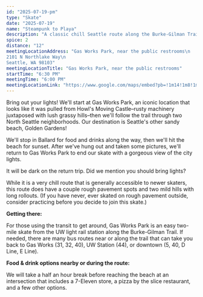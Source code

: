```yaml
---
id: "2025-07-19-pm"
type: "Skate"
date: "2025-07-19"
name: "Steampunk to Playa"
description: "A classic chill Seattle route along the Burke-Gilman Trail, perfect for viewing the sunset over Puget Sound"
spice: 2
distance: "12"
meetingLocationAddress: "Gas Works Park, near the public restrooms\n
2101 N Northlake Way\n
Seattle, WA 98103"
meetingLocationTitle: "Gas Works Park, near the public restrooms"
startTime: "6:30 PM"
meetingTime: "6:00 PM"
meetingLocationLink: "https://www.google.com/maps/embed?pb=!1m14!1m8!1m3!1d3583.8528073142743!2d-122.33408677380278!3d47.646353023508716!3m2!1i1024!2i768!4f13.1!3m3!1m2!1s0x549014e2ace2f647%3A0xb7feb72bc2b90ec!2s2101%20N%20Northlake%20Way%2C%20Seattle%2C%20WA%2098103!5e0!3m2!1sen!2sus!4v1752211046796!5m2!1sen!2sus"
---
```


Bring out your lights! We'll start at Gas Works Park, an iconic location that looks like it was pulled from Howl's Moving Castle–rusty machinery juxtaposed with lush grassy hills–then we'll follow the trail through two North Seattle neighborhoods. Our destination is Seattle's other sandy beach, Golden Gardens!

We'll stop in Ballard for food and drinks along the way, then we'll hit the beach for sunset. After we've hung out and taken some pictures, we'll return to Gas Works Park to end our skate with a gorgeous view of the city lights.

It will be dark on the return trip. Did we mention you should bring lights?

While it is a very chill route that is generally accessible to newer skaters, this route does have a couple rough pavement spots and two mild hills with long rollouts. (If you have never, ever skated on rough pavement outside, consider practicing before you decide to join this skate.)

**Getting there:**

For those using the transit to get around, Gas Works Park is an easy two-mile skate from the UW light rail station along the Burke-Gilman Trail. If needed, there are many bus routes near or along the trail that can take you back to Gas Works (31, 32, 40), UW Station (44), or downtown (5, 40, D Line, E Line).

**Food & drink options nearby or during the route:**

We will take a half an hour break before reaching the beach at an intersection that includes a 7-Eleven store, a pizza by the slice restaurant, and a few other options.
